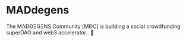 # MADdegens
The MΛĐĐΞGΞNS Community [MĐC] is building a social crowdfunding superDAO and web3 accelerator.. 👊
